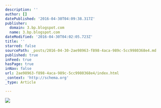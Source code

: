 ```yaml
---
description: ''
author: []
datePublished: '2016-04-30T04:09:38.317Z'
publisher:
  domain: 3.bp.blogspot.com
  name: 3.bp.blogspot.com
dateModified: '2016-04-30T04:02:05.723Z'
title: ''
starred: false
sourcePath: _posts/2016-04-30-2ae98963-f898-4aca-989c-5cc9980368e4.md
published: true
inFeed: true
hasPage: true
inNav: false
url: 2ae98963-f898-4aca-989c-5cc9980368e4/index.html
_context: 'http://schema.org'
_type: Article

---
```

![](http://3.bp.blogspot.com/-130iCCTSJ54/UO4ArqqEP7I/AAAAAAADDk4/mQMvOMGo2BQ/s1600/Zara_Logo1.jpg)